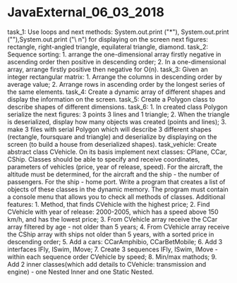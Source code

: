 # JavaExternal_06_03_2018

task_1: Use loops and next methods: System.out.print ("*"), System.out.print (""),System.out.print ("\ n") for displaying on the screen next figures: rectangle, right-angled triangle, equilateral triangle, diamond.
task_2: Sequence sorting: 1. arrange the one-dimensional array firstly negative in ascending order then positive in descending order; 2. In a one-dimensional array, arrange firstly positive then negative for O(n).
task_3: Given an integer rectangular matrix: 1. Arrange the columns in descending order by average value; 2. Arrange rows in ascending order by the longest series of the same elements.
task_4: Create a dynamic array of different shapes and display the information on the screen.
task_5: Create a Polygon class to describe shapes of different dimensions.
task_6: 1. In created class Polygon serialize the next figures: 3 points 3 lines and 1 triangle; 2. When the triangle is deserialized, display how many objects was created (points and lines); 3. make 3 files with serial Polygon which will describe 3 different shapes (rectangle, foursquare and triangle) and deserialize by displaying on the screen (to build a house from deserialized shapes).
task_vehicle: Create abstract class CVehicle. On its basis implement next classes: CPlane, CCar, CShip. Classes should be able to specify and receive coordinates, parameters of vehicles (price, year of release, speed). For the aircraft, the altitude must be determined, for the aircraft and the ship - the number of passengers. For the ship - home port. Write a program that creates a list of objects of these classes in the dynamic memory. The program must contain a console menu that allows you to check all methods of classes. Additional features: 1. Method, that finds CVehicle with the highest price; 2. Find CVehicle with year of release: 2000-2005, which has a speed above 150 km/h, and has the lowest price; 3. From CVehicle array receive the CCar array filtered by age - not older than 5 years; 4. From CVehicle array receive the CShip array with ships not older than 5 years, with a sorted price in descending order; 5. Add a cars: CCarAmphibio, CCarBetMobile; 6. Add 3 interfaces IFly, ISwim, IMove; 7. Create 3 sequences IFly, ISwim, IMove - within each sequence order CVehicle by speed; 8. Min/max mathods; 9. Add 2 inner classes(which add details to CVehicle: transmission and engine) - one Nested Inner and one Static Nested.
